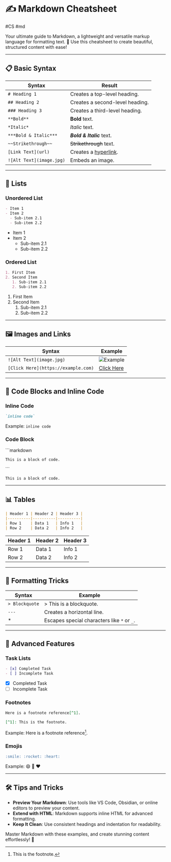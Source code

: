 # ✍️ Markdown Cheatsheet
#CS #md

Your ultimate guide to Markdown, a lightweight and versatile markup language for formatting text. 🚀 Use this cheatsheet to create beautiful, structured content with ease!

---

## 📋 Basic Syntax

| **Syntax**        | **Result**                         |
|-------------------|------------------------------------|
| `# Heading 1`     | Creates a top-level heading.       |
| `## Heading 2`    | Creates a second-level heading.    |
| `### Heading 3`   | Creates a third-level heading.     |
| `**Bold**`        | **Bold** text.                    |
| `*Italic*`        | *Italic* text.                    |
| `***Bold & Italic***` | ***Bold & Italic*** text.        |
| `~~Strikethrough~~` | ~~Strikethrough~~ text.           |
| `[Link Text](url)`| Creates a [hyperlink](https://example.com). |
| `![Alt Text](image.jpg)` | Embeds an image.              |

---

## 📂 Lists

### Unordered List
```markdown
- Item 1
- Item 2
  - Sub-item 2.1
  - Sub-item 2.2
```
- Item 1
- Item 2
  - Sub-item 2.1
  - Sub-item 2.2

### Ordered List
```markdown
1. First Item
2. Second Item
   1. Sub-item 2.1
   2. Sub-item 2.2
```
1. First Item
2. Second Item
   1. Sub-item 2.1
   2. Sub-item 2.2

---

## 🖼️ Images and Links

| **Syntax**                              | **Example**                              |
|-----------------------------------------|------------------------------------------|
| `![Alt Text](image.jpg)`                | ![Example](https://via.placeholder.com/150) |
| `[Click Here](https://example.com)`     | [Click Here](https://example.com)         |

---

## 📝 Code Blocks and Inline Code

### Inline Code
```markdown
`inline code`
```
Example: `inline code`

### Code Block
\`\`\`markdown
```
This is a block of code.
```
\`\`\`

```
This is a block of code.
```

---

## 📊 Tables

```markdown
| Header 1 | Header 2 | Header 3 |
|----------|----------|----------|
| Row 1    | Data 1   | Info 1   |
| Row 2    | Data 2   | Info 2   |
```
| Header 1 | Header 2 | Header 3 |
|----------|----------|----------|
| Row 1    | Data 1   | Info 1   |
| Row 2    | Data 2   | Info 2   |

---

## 🎨 Formatting Tricks

| **Syntax**                   | **Example**                                      |
|------------------------------|--------------------------------------------------|
| `> Blockquote`               | > This is a blockquote.                          |
| `---`                        | Creates a horizontal line.                       |
| \*                          | Escapes special characters like `*` or `_`.      |

---

## 🎵 Advanced Features

### Task Lists
```markdown
- [x] Completed Task
- [ ] Incomplete Task
```
- [x] Completed Task
- [ ] Incomplete Task

### Footnotes
```markdown
Here is a footnote reference[^1].

[^1]: This is the footnote.
```
Example:
Here is a footnote reference[^1].

[^1]: This is the footnote.

### Emojis
```markdown
:smile: :rocket: :heart:
```
Example: 😄 🚀 ❤️

---

## 🛠️ Tips and Tricks

- **Preview Your Markdown**: Use tools like VS Code, Obsidian, or online editors to preview your content.
- **Extend with HTML**: Markdown supports inline HTML for advanced formatting.
- **Keep It Clean**: Use consistent headings and indentation for readability.

Master Markdown with these examples, and create stunning content effortlessly! 🌟
